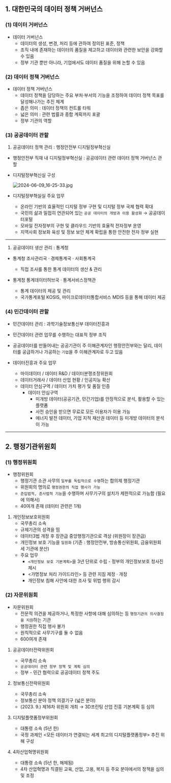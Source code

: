 ## 1. 대한민국의 데이터 정책 거버넌스

### (1) 데이터 거버넌스

- 데이터 거버넌스
    - 데이터의 생성, 변경, 처리 등에 관하여 정의된 표준, 정책
    - 조직 내에 존재하는 데이터의 품질을 제고하고 데이터와 관련한 보안을 강화할 수 있음
    - 정부 기관 뿐만 아니라, 기업에서도 데이터 품질을 위해 논할 수 있음

### (2) 데이터 정책 거버넌스

- 데이터 정책 거버넌스
    - 데이터 정책을 담당하는 주요 부처·부서의 기능을 조정하여 데이터 정책 목표를 달성해나가는 추진 체계
    - 좁은 의미 : 데이터 정책의 컨트롤 타워
    - 넓은 의미 : 관련 법률과 종합 계획까지 포괄
    - 정부 기관의 역할

### (3) 공공데이터 관할

1. 공공데이터 정책 관리 : 행정안전부 디지털정부혁신실

- 행정안전부 직재 내 디지털정부혁신실 : 공공데이터 관련 데이터 정책 거버넌스 관할

- 디지털정부혁신실 구성
    
    ![2024-06-09_16-25-33.jpg](https://prod-files-secure.s3.us-west-2.amazonaws.com/edfd69d1-6c01-4d0c-9269-1bae8a4e3915/a5c977de-465b-40e2-aa44-e3ea95670e81/2024-06-09_16-25-33.jpg)
    

- 디지털정부혁실실 주요 업무
    - 온라인 기반의 효율적인 디지털 정부 구현 및 디지털 정부 국제 협력 확대
    - 국민의 삶과 밀접히 연관되어 있는 `공공 데이터의 개방과 이용 활성화` → 공공데이터포털
    - 모바일 전자정부의 구현 및 클라우드 기반의 효율적 전자정부 운영
    - 지역사회 정보화 육성 및 정보 보안 체계 확립을 통한 안전한 전자 정부 실현

---

1. 공공데이터 생산 관리 : 통계청

- 통계청 조사관리국 · 경제통계국 · 사회통계국
    - 직접 조사를 통한 통계 데이터의 생산 & 관리

- 통계청 통계데이터허브국 · 통계서비스정책관
    - 통계 데이터의 제공 및 관리
    - 국가통계포털 KOSIS, 마이크로데이터통합서비스 MDIS 등을 통해 데이터 제공

### (4) 민간데이터 관할

- 민간데이터 관리 : 과학기술정보통신부 데이터진흥과

- 민간데이터 관련 업무를 수행하는 대표적 정부 조직
- 공공데이터를 만들어내는 공공기관이 주 이해관계자인 행정안전부와는 달리, 데이터를 공급하거나 가공하는 `기업`을 주 이해관계자로 두고 있음

- 데이터진흥과 주요 업무
    - 마이데이터 / 데이터 R&D / 데이터분쟁조정위원회
    - 데이터거래사 / 데이터 산업 현황 / 인공지능 확산
    - 데이터 안심구역 / 데이터 가치 평가 및 품질 인증
        - 데이터 안심구역
            - 미개방 데이터(공공기관, 민간기업)를 안정적으로 분석, 활용할 수 있는 플랫폼
            - 사전 승인을 받으면 무료로 모든 이용자가 이용 가능
            - 에너지 발전 데이터, 기업 지적 재산권 데이터 등 미개방 데이터의 분석이 가능

---

## 2. 행정기관위원회

### (1) 행정위원회

- 행정위원회
    - 행정기관 소관 사무의 `일부를 독립적으로 수행`하는 합의제 행정기관
    - 위원회의 명의로 `행정권한의 직접 행사가 가능`
    - `준입법적, 준사법적 기능`을 수행하며 사무기구의 설치가 제한적으로 가능함 (필요에 의해서)
    - 40여개 존재 (데이터 관련은 1개)

1. 개인정보보호위원회
    - 국무총리 소속
    - 규제기관의 성격을 띰
    - 데이터3법 개정 후 장관급 중앙행정기관으로 격상 (위원장이 장관급)
    - 개인정보 보호 기능을 `일원화` (기존 : 행정안전부, 방송통신위원회, 금융위원회 세 기관에 분산)
    - 주요 업무
        - `<개인정보 보호 기본계획>`을 3년 단위로 수립 - 정부의 개인정보보호 청사진 제시
        - <가명정보 처리 가이드라인> 등 관련 지침 제정 · 개정
        - 개인정보 침해 사안에 대한 조사 및 위법 행위 감시

### (2) 자문위원회

- 자문위원회
    - 전문적 의견을 제공하거나, 특정한 사항에 대해 심의하는 등 `행정기관의 의사결정을 지원`하는 기관
    - 행정권한 직접 행사 불가
    - 원칙적으로 사무기구를 둘 수 없음
    - 600여개 존재

1. 공공데이터전략위원회
    - 국무총리 소속
    - `공공데이터 관련 정부 정책 및 계획 심의`
    - 정부 - 민간 협력으로 공공데이터 정책 주도

1. 정보통신전략위원회
    - 국무총리 소속
    - 정보통신 분야 정책 의결기구 (넓은 분야)
    - (2023. 9.) 제16차 위원회 개최 → 3D프린팅 산업 진흥 기본계획 등 심의

1. 디지털플랫폼정부위원회
    - 대통령 소속 (5년 한)
    - 국정 과제인 <모든 데이터가 연결되는 세계 최고의 디지털플랫폼정부> 추진 위해 구성

1. 4차산업혁명위원회
    - 대통령 소속 (5년 한, 해체됨)
    - 4차 산업혁명과 직결된 교육, 산업, 고용, 복지 등 주요 분야에서의 정책을 심의 및 조정
